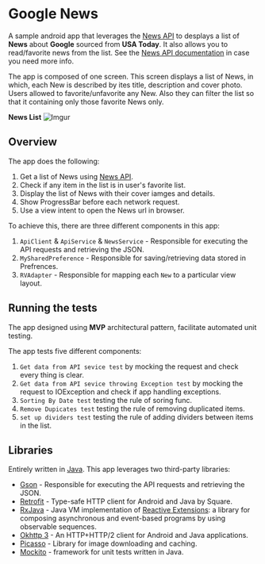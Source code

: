 # Google News
A sample android app that leverages the [News API](https://newsapi.org) to desplays a list of **News** about **Google** sourced from **USA Today**. It also allows you to read/favorite news from the list. See the [News API documentation](https://newsapi.org/docs/endpoints/everything) in case you need more info.

The app is composed of one screen. This screen displays a list of News, in which, each New is described by ites title, description and cover photo. Users allowed to favorite/unfavorite any New. Also they can filter the list so that it containing only those favorite News only.

**News List**
![Imgur](http://funkyimg.com/i/2MUts.png)

## Overview

The app does the following:

1. Get a list of News using [News API](https://newsapi.org/v2/everything).
2. Check if any item in the list is in user's favorite list. 
3. Display the list of News with their cover iamges and details.
4. Show ProgressBar before each network request.
5. Use a view intent to open the News url in browser.

To achieve this, there are three different components in this app:

1. `ApiClient` & `ApiService` & `NewsService` - Responsible for executing the API requests and retrieving the JSON.
2. `MySharedPreference` - Responsible for saving/retrieving data stored in Prefrences.
3. `RVAdapter` - Responsible for mapping each `New` to a particular view layout.

## Running the tests
The app designed using **MVP** architectural pattern, facilitate automated unit testing.

The app tests five different components:

1. `Get data from API sevice test` by mocking the request and check every thing is clear.
2. `Get data from API sevice throwing Exception test` by mocking the request to IOException and check if app handling exceptions.
3. `Sorting By Date test` testing the rule of soring func.
4. `Remove Dupicates test` testing the rule of removing duplicated items.
5. `set up dividers test` testing the rule of adding dividers between items in the list.

## Libraries
Entirely written in [Java](https://www.java.com/en/).
This app leverages two third-party libraries:

* [Gson](https://github.com/google/gson) - Responsible for executing the API requests and retrieving the JSON.
* [Retrofit](http://square.github.io/retrofit/) - Type-safe HTTP client for Android and Java by Square.
* [RxJava](https://github.com/ReactiveX/RxJava) - Java VM implementation of [Reactive Extensions](http://reactivex.io/): a library for composing asynchronous and event-based programs by using observable sequences.
* [Okhttp 3](https://github.com/square/okhttp) - An HTTP+HTTP/2 client for Android and Java applications.
* [Picasso](http://square.github.io/picasso/) - Library for image downloading and caching.
* [Mockito](https://github.com/mockito/mockito) - framework for unit tests written in Java. 
